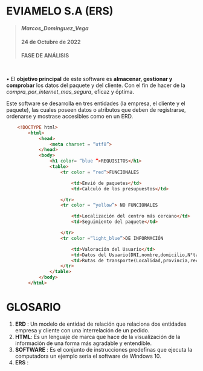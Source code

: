 # EVIAMELO S.A (ERS)

> #### _Marcos_Dominguez_Vega_
> #### 24 de Octubre de 2022
> **FASE DE ANÁLISIS**


<br>


• El **objetivo principal** de este software es **almacenar, gestionar y comprobar** los datos del paquete y del cliente. Con el fin de hacer de la _compra_por_internet_mas_segura_, eficaz y óptima.

Este software se desarrolla en tres entidades (la empresa, el cliente y el paquete), las cuales poseen datos o atributos que deben de registrarse, ordenarse y mostrase accesibles como en un ERD.

```html
    <!DOCTYPE html>
        <html>
            <head>
                <meta charset = “utf8”>
            </head>
            <body>
                <h1 color= “blue ”>REQUISITOS</h1>
                <table>
                    <tr color = “red”>FUNCIONALES

                        <td>Envió de paquetes</td>
                        <td>Calculó de los presupuestos</td>

                    </tr>
                    <tr color = “yellow”> NO FUNCIONALES

                        <td>Localización del centro más cercano</td>
                        <td>Seguimiento del paquete</td>

                    </tr>
                    <tr color =“light_blue”>DE INFORMACIÓN

                        <td>Valoración del Usuario</td>
                        <td>Datos del Usuario(DNI,nombre,domicilio,N°tarjeta,etc…)</td>
                        <td>Rutas de transporte(Localidad,provincia,recorrido en km/h, etc)</td>
                    </tr>
                </table>
            </body>
        </html>
```
# GLOSARIO
1. **ERD** : Un modelo de entidad de relación que relaciona dos entidades empresa y cliente con una interrelación de un pedido.
2. **HTML**: Es un lenguaje de marca que hace de la visualización de la información de una forma más agradable y entendible.
3. **SOFTWARE** : Es el conjunto de instrucciones predefinas que ejecuta la computadora un ejemplo sería el software de Windows 10.
4. **ERS** :
<!--Ademas de que su software se desarrolla recabando y estructurando la información de entrada--!>
 
<!--Esta empresa debe de tener un software que cumpla tanto los requisitos funcionales, no funcionales y de información--!>






